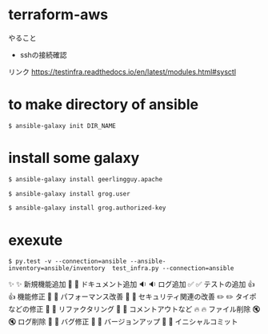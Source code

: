 # terraform-aws
やること
- sshの接続確認

リンク
https://testinfra.readthedocs.io/en/latest/modules.html#sysctl

# to make directory of ansible

```bash
$ ansible-galaxy init DIR_NAME
```

# install some galaxy
```bash
$ ansible-galaxy install geerlingguy.apache

$ ansible-galaxy install grog.user

$ ansible-galaxy install grog.authorized-key
```

# exexute 
```
$ py.test -v --connection=ansible --ansible-inventory=ansible/inventory  test_infra.py --connection=ansible
```


✨ :sparkles:	新規機能追加
📝 :memo:	ドキュメント追加
🔉 :sound:	ログ追加
✅ :white_check_mark:	テストの追加
👍 :+1:	機能修正
🚀 :rocket:	パフォーマンス改善
👮 :cop:	セキュリティ関連の改善
✏️ :pencil2:	タイポなどの修正
🎨 :art:	リファクタリング
🚧 :construction:	コメントアウトなど
🔥 :fire:	ファイル削除
🔇 :mute:	ログ削除
🐛 :bug:	バグ修正
🔖 :bookmark:	バージョンアップ
🎉 :tada:	イニシャルコミット